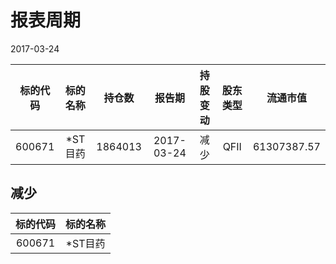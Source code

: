 # 报表周期 

2017-03-24

| 标的代码 | 标的名称 | 持仓数 | 报告期 | 持股变动 | 股东类型 | 流通市值 |
|:--:|:--:|:--:|:--:|:--:|:--:|:--:|
|600671|*ST目药|1864013|2017-03-24|减少|QFII|61307387.57|


## 减少 

| 标的代码 | 标的名称 |
|:--:|:--:|
|600671|*ST目药|

